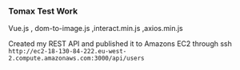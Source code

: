 ### Tomax Test Work
Vue.js , dom-to-image.js ,interact.min.js ,axios.min.js

Created my REST API and published it to Amazons EC2 through ssh
`http://ec2-18-130-84-222.eu-west-2.compute.amazonaws.com:3000/api/users`
